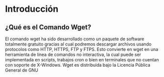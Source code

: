 # Introducción


## ¿Qué es el Comando Wget?

El comando wget ha sido desarrollado como un paquete de software totalmente gratuito gracias al cual podremos descargar archivos usando protocolos como HTTP, HTTPS, FTP y FTPS. 
Esto convierte en wget en una herramienta de línea de comandos no interactiva, la cual puede ser implementada en scripts,
trabajos cron o bien en terminales que no cuentan con soporte de X-Windows.
Wget es distribuida bajo la Licencia Pública General de GNU


